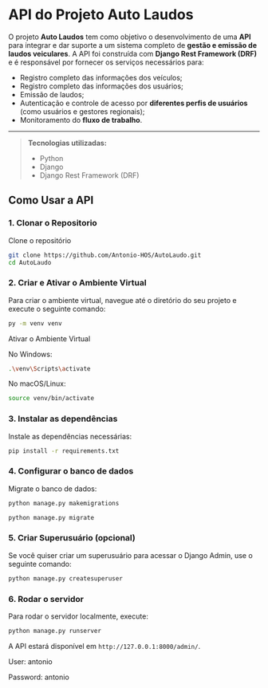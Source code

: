 # API do Projeto Auto Laudos

O projeto **Auto Laudos** tem como objetivo o desenvolvimento de uma **API** para integrar e dar suporte a um sistema completo de **gestão e emissão de laudos veiculares**. A API foi construída com **Django Rest Framework (DRF)** e é responsável por fornecer os serviços necessários para:

- Registro completo das informações dos veículos;
- Registro completo das informações dos usuários;
- Emissão de laudos;
- Autenticação e controle de acesso por **diferentes perfis de usuários** (como usuários e gestores regionais);
- Monitoramento do **fluxo de trabalho**.

---

> **Tecnologias utilizadas:**
>
> - Python
> - Django
> - Django Rest Framework (DRF)

## Como Usar a API

### 1. **Clonar o Repositorio**

Clone o repositório

```bash
git clone https://github.com/Antonio-HOS/AutoLaudo.git
cd AutoLaudo
```

### 2. **Criar e Ativar o Ambiente Virtual**

Para criar o ambiente virtual, navegue até o diretório do seu projeto e execute o seguinte comando:

```bash
py -m venv venv
```

Ativar o Ambiente Virtual

No Windows:
```bash
.\venv\Scripts\activate
```

No macOS/Linux:
```bash
source venv/bin/activate
```

### 3. **Instalar as dependências**

Instale as dependências necessárias:

```bash
pip install -r requirements.txt
```

### 4. **Configurar o banco de dados**

Migrate o banco de dados:

```bash
python manage.py makemigrations
```

```bash
python manage.py migrate
```

### 5. **Criar Superusuário (opcional)**

Se você quiser criar um superusuário para acessar o Django Admin, use o seguinte comando:

```bash
python manage.py createsuperuser
```

### 6. **Rodar o servidor**

Para rodar o servidor localmente, execute:

```bash
python manage.py runserver
```

A API estará disponível em `http://127.0.0.1:8000/admin/`.

User: antonio

Password: antonio
